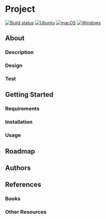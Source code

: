 # Project #

[![Build status](https://ci.appveyor.com/api/projects/status/kdl2xnqyxdcrou5l?svg=true)](https://ci.appveyor.com/project/zaki-x86/cxx-project-template)
[![Ubuntu](https://github.com/zaki-x86/cxx_project_template/workflows/Ubuntu/badge.svg)](https://github.com/nlohmann/json/actions?query=workflow%3AUbuntu)
[![macOS](https://github.com/zaki-x86/cxx_project_template/workflows/macOS/badge.svg)](https://github.com/nlohmann/json/actions?query=workflow%3AmacOS)
[![Windows](https://github.com/zaki-x86/cxx_project_template/workflows/Windows/badge.svg)](https://github.com/nlohmann/json/actions?query=workflow%3AWindows)

## About ##

### Description ###

### Design ###

### Test ###

## Getting Started ##

### Requirements ###

### Installation ###

### Usage ###

## Roadmap ##

## Authors ##

## References ##

### Books ###

### Other Resources ###
